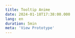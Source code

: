 ```yaml
---
title: Tooltip Anime
date: 2024-01-18T17:38:00.000
lang: en
duration: 5min
meta: 'View Prototype'
---
```


<TooltipAnime />
